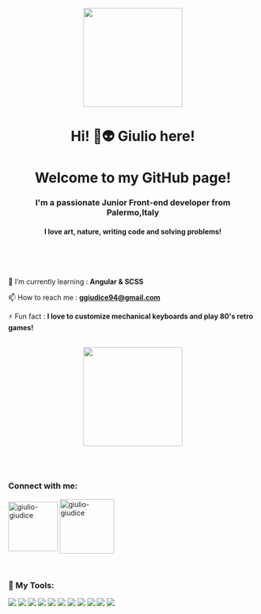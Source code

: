 

<p align="center">

  <img width="200" src="https://c.tenor.com/mGgWY8RkgYMAAAAC/hello-world.gif">

</p>

<h1 align="center">Hi! 🖖👽 Giulio here!</h1>
<h1 align="center">Welcome to my GitHub page!</h1>
<h3 align="center">I'm a passionate Junior Front-end developer from Palermo,Italy</h3>
<h4 align="center"> I love art, nature, writing code and solving problems!</h4>

<br>
<br>
<br>

 🌱 I’m currently learning : **Angular & SCSS**

 📫 How to reach me : **ggiudice94@gmail.com**

 ⚡ Fun fact : **I love to customize mechanical keyboards and play 80's retro games!**
 <br>
 <br>
 
 <p align="center">

  <img width="200" src="https://66.media.tumblr.com/tumblr_mauaez2COG1rfjowdo1_500.gif">

</p>
 
<br>
<br>

<h3 align="left">Connect with me:</h3>
<p align="left">
<a href="https://linkedin.com/in/giulio-giudice" target="blank"><img align="center" src="https://img.shields.io/badge/LinkedIn-0077B5?style=for-the-badge&logo=linkedin&logoColor=white" alt="giulio-giudice"  width="100" /></a>
  <a href="https://www.instagram.com/giulio_giudice/" target="blank"><img align="center" src="https://img.shields.io/badge/Instagram-E4405F?style=for-the-badge&logo=instagram&logoColor=white" alt="giulio-giudice" width="110" /></a>
</p>

<br>


### 🚀 My Tools:
<img src = "https://img.shields.io/badge/HTML5-E34F26?style=for-the-badge&logo=html5&logoColor=white"> <img src = "https://img.shields.io/badge/CSS3-1572B6?style=for-the-badge&logo=css3&logoColor=white">
<img src="https://img.shields.io/badge/Bootstrap-563D7C?style=for-the-badge&logo=bootstrap&logoColor=white">
<img src="https://img.shields.io/badge/JavaScript-323330?style=for-the-badge&logo=javascript&logoColor=F7DF1E">
<img src="https://img.shields.io/badge/Sass-CC6699?style=for-the-badge&logo=sass&logoColor=white">
<img src="https://img.shields.io/badge/Node.js-43853D?style=for-the-badge&logo=node.js&logoColor=white">
<img src="https://img.shields.io/badge/GIT-E44C30?style=for-the-badge&logo=git&logoColor=white">
<img src="https://img.shields.io/badge/GitHub-100000?style=for-the-badge&logo=github&logoColor=white">
<img src="https://img.shields.io/badge/Visual_Studio_Code-0078D4?style=for-the-badge&logo=visual%20studio%20code&logoColor=white">
<img src="https://img.shields.io/badge/Angular-DD0031?style=for-the-badge&logo=angular&logoColor=white">
<img src="https://img.shields.io/badge/TypeScript-007ACC?style=for-the-badge&logo=typescript&logoColor=white">





